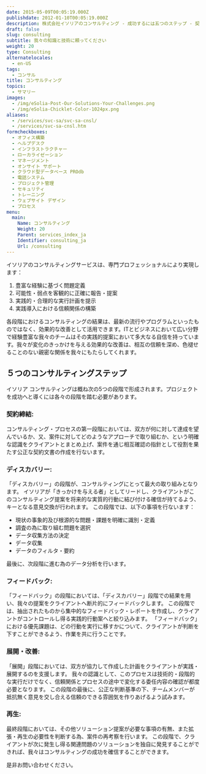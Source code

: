 ```yaml
---
date: 2015-05-09T00:05:19.000Z
publishdate: 2012-01-10T00:05:19.000Z
description: 株式会社イソリアのコンサルティング - 成功するには五つのステップ - 契約締結、ディスカバリー、フィードバック、展開、再生
draft: false
slug: consulting
subtitle: 我々の知識と技術に頼ってください
weight: 20
type: Consulting
alternatelocales:
  - en-US
tags:
  - コンサル
title: コンサルティング
topics:
  - サマリー
images:
  - /img/eSolia-Post-Our-Solutions-Your-Challenges.png
  - /img/eSolia-Chicklet-Color-1024px.png
aliases:
  - /services/svc-sa/svc-sa-cnsl/
  - /services/svc-sa-cnsl.htm
formcheckboxes:
  - オフィス構築
  - ヘルプデスク
  - インフラストラクチャー
  - ローカライゼーション
  - マネージメント
  - オンサイト サポート
  - クラウド型データベース PROdb
  - 電話システム
  - プロジェクト管理
  - セキュリティ
  - トレーニング
  - ウェブサイト デザイン
  - プロセス
menu:
  main:
    Name: コンサルティング
    Weight: 20
    Parent: services_index_ja
    Identifier: consulting_ja
    Url: /consulting
---
```


イソリアのコンサルティングサービスは、専門プロフェッショナルにより実現します：

1. 豊富な経験に基づく問題定義
1. 可能性・弱点を客観的に正確に報告・提案
1. 実践的・合理的な実行計画を提示
1. 実践導入における信頼関係の構築

各段階におけるコンサルティングの結果は、最新の流行やプログラムといったものではなく、効果的な改善として活用できます。ITとビジネスにおいて広い分野で経験豊富な我々のチームはその実践的提案において多大なる自信を持っています。我々が変化のきっかけを与える効果的な改善は、相互の信頼を深め、色褪せることのない親密な関係を我々にもたらしてくれます。

## ５つのコンサルティングステップ

イソリア コンサルティングは概ね次の5つの段階で形成されます。プロジェクトを成功へと導くには各々の段階を踏む必要があります。

### 契約締結:

コンサルティング・プロセスの第一段階においては、双方が何に対して達成を望んでいるか、又、案件に対してどのようなアプローチで取り組むか、という明確な認識をクライアントとまとめ上げ、案件を通じ相互確認の指針として役割を果たす公正な契約文書の作成を行ないます。

### ディスカバリー:

「ディスカバリー」の段階が、コンサルティングにとって最大の取り組みとなります。 イソリアが「きっかけを与える者」としてリードし、クライアントがこのコンサルティング提案を将来的な実質的行動に結び付ける確信が持てるよう、キーとなる意見交換が行われます。
この段階では、以下の事項を行ないます：

* 現状の事象的及び根源的な問題・課題を明確に識別・定義
* 調査の為に取り組む問題を選択
* データ収集方法の決定
* データ収集
* データのフィルタ・要約

最後に、次段階に進む為のデータ分析を行います。

### フィードバック:

「フィードバック」の段階においては、「ディスカバリー」段階での結果を用い、我々の提案をクライアントへ断片的にフィードバックします。 この段階では、抽出されたものから集中的なフィードバック・レポートを作成し、クライアントがコントロールし得る実践的行動案へと絞り込みます。 「フィードバック」における優先課題は、どの行動を実行に移すかについて、クライアントが判断を下すことができるよう、作業を共に行うことです。

### 展開・改善:

「展開」段階においては、双方が協力して作成した計画をクライアントが実践・展開するのを支援します。 我々の認識として、このプロセスは技術的・段階的な実行だけでなく、信頼関係とプロセスの途中で変化する委任内容の確認が都度必要となります。 この段階の最後に、公正な判断基準の下、チームメンバーが抵抗無く意見を交し合える信頼のできる雰囲気を作りあげるよう試みます。

### 再生:

最終段階においては、その他ソリューション提案が必要な事項の有無、また拡張・再生の必要性を判断する為、案件の再考察を行います。
この段階で、クライアントが次に発生し得る関連問題のソリューションを独自に発見することができれば、我々はコンサルティングの成功を確信することができます。

是非お問い合わせください。
